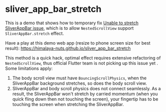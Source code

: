 # sliver_app_bar_stretch

This is a demo that shows how to temporary fix [Unable to stretch SliverAppBar issue](https://github.com/flutter/flutter/issues/54059), which is to allow `NestedScrollView` support `SliverAppBar.stretch` effect.

Have a play at this demo web app (resize to phone screen size for best result): https://himalaya-nuts.github.io/sliver_app_bar_stretch

This method is a quick hack, optimal effect requires extensive refactoring of `NestedScrollView`, thus official
Flutter team is not picking up this issue yet . Some limitations apply:

1. The body scroll view must have `BouncingScrollPhysics`, when the SliverAppBar background stretches, so does the body scroll view.
2. SliverAppBar and body scroll physics does not connect seamlessly. As a result, the SliverAppBar won't stretch by carried momentum (when you quick fling down then not touching the screen), your fingertip has to be touching the screen when stretching the SliverAppBar.
